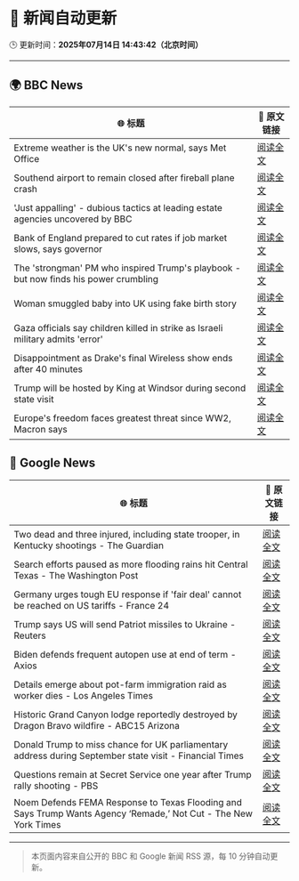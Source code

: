 # 🧠 新闻自动更新

🕒 更新时间：**2025年07月14日 14:43:42（北京时间）**

---

## 🌍 BBC News

| 🌐 标题 | 🔗 原文链接 |
|--------|-------------|
| Extreme weather is the UK's new normal, says Met Office | [阅读全文](https://www.bbc.com/news/articles/c74w1gyd7mko) |
| Southend airport to remain closed after fireball plane crash | [阅读全文](https://www.bbc.com/news/articles/c1jw71kjx14o) |
| 'Just appalling' - dubious tactics at leading estate agencies uncovered by BBC | [阅读全文](https://www.bbc.com/news/articles/cvg81l57x53o) |
| Bank of England prepared to cut rates if job market slows, says governor | [阅读全文](https://www.bbc.com/news/articles/cqx2pj42395o) |
| The 'strongman' PM who inspired Trump's playbook - but now finds his power crumbling | [阅读全文](https://www.bbc.com/news/articles/cpd1j1x2l1lo) |
| Woman smuggled baby into UK using fake birth story | [阅读全文](https://www.bbc.com/news/articles/c98jl8jnz92o) |
| Gaza officials say children killed in strike as Israeli military admits 'error' | [阅读全文](https://www.bbc.com/news/articles/c0rvxjnvv71o) |
| Disappointment as Drake's final Wireless show ends after 40 minutes | [阅读全文](https://www.bbc.com/news/articles/c14e54ggyl1o) |
| Trump will be hosted by King at Windsor during second state visit | [阅读全文](https://www.bbc.com/news/articles/c4g25ne7gw6o) |
| Europe's freedom faces greatest threat since WW2, Macron says | [阅读全文](https://www.bbc.com/news/articles/cdez5e212dzo) |

## 📰 Google News

| 🌐 标题 | 🔗 原文链接 |
|--------|-------------|
| Two dead and three injured, including state trooper, in Kentucky shootings - The Guardian | [阅读全文](https://news.google.com/rss/articles/CBMigAFBVV95cUxQYTFOVl9EajFZaG9WZnF0OUZxZEVOelo3Slk3ZGdoMi1LQzFjMVBsQzBseDZhc195c3hySEJDXzc4SldkWFp4V25PNnhZS1cxT0FCNW9KRmVVTU1CQUFZS0hnUWJfUnp5eVBWNUk2Qy1QSk52YmllRTl6ZTFLQUJUXw?oc=5) |
| Search efforts paused as more flooding rains hit Central Texas - The Washington Post | [阅读全文](https://news.google.com/rss/articles/CBMimgFBVV95cUxQNkVpNmEwYmxkaDBIZXFCaVpHWW82eWR5UTBJVDNrNDFfbkNfbDVtdHpCNzVfZ0ZTa2tDbE5VbUJLTktrRl9IM1dzbGVRcWtsa2c2MVBVTFFfakpWSVhLdHFfbEVFVGlHRXR1ekdLbXJqN0g0WDFCSmZoendiNF95QXhrVDRmUFRST2QxQVRTbU9USktWTno5bEpB?oc=5) |
| Germany urges tough EU response if 'fair deal' cannot be reached on US tariffs - France 24 | [阅读全文](https://news.google.com/rss/articles/CBMivAFBVV95cUxOeWZhZXJtU0M4N0F2ZjZVYU5DRUVnXzl6SXljREZ4cHEtU1YwZUE0MjBXX2FNVC13ejhJU295RVV3ZjBldE5oVzE2SkF2YWlvQXZXQ2kzcVAyZXdUUDViQnJzb3FzTFUzMmR0SHhFdWl6NDd0d0JhaWl0cEQ3TVpVS3VBc0xkMkxHM0M4MnhINXlVcEV3Wjdrb3FFMjlBTjBSa1owN255b0JWM2c0cXdsaU1nYzZUeWFXeEFseQ?oc=5) |
| Trump says US will send Patriot missiles to Ukraine - Reuters | [阅读全文](https://news.google.com/rss/articles/CBMingFBVV95cUxQMGZ0NDJHNnFhSkJheHFCaXE3X0J3Q2hjSWtTYUpwUzJ2Y3VhcTQ4WnVWUWtmYzkwTUo4UVpnN3VFVTRzWm52aVI2S0o4bmdNWXpOY2d6eDE2STA0ZS1ZVnluYlFXUE5xcTdzNEltcGEzYzF2S1hYSnZOUGljeXlVWHdfQWhidHdONEhTZ2hadzVDRk1GeU1Ib0tjSXpJQQ?oc=5) |
| Biden defends frequent autopen use at end of term - Axios | [阅读全文](https://news.google.com/rss/articles/CBMiekFVX3lxTFB5ak9laXJicnNaUHFOclBBaElXVEE2QUdkLUhkX3RUdEFkTFU0bDF5U2NDXzE4TXhDQ2RDYXo3NDZ1MVZpbzVtbjJqSUplXy13WGRHd2tjaUdDU3h2ZlRwYXNCb0dKS2hyTHRoNVVINHZrSExQWEJ6Z2ZB?oc=5) |
| Details emerge about pot-farm immigration raid as worker dies - Los Angeles Times | [阅读全文](https://news.google.com/rss/articles/CBMiiwFBVV95cUxPMmFjRTFmdFdUcHdESTJQaHZRZzBSSVRTV3NXLWtITTh2TzM2WGMxdUVGU3d5bGNfWnk2eGdQUmxoZ29PNTVzaDhqNFNNOWdjbE95bmRueWxYUXpVMjlyQWpybGkyYnF1VVo3bHNfNUh1eU4yS21qMEVMcnFSQnZkTzFDMks1cFlRR0dn?oc=5) |
| Historic Grand Canyon lodge reportedly destroyed by Dragon Bravo wildfire - ABC15 Arizona | [阅读全文](https://news.google.com/rss/articles/CBMirwFBVV95cUxPaFhVc0hsVHNMeFNjQUpBTEZsU3piU0ZxOURYTzI4VFB0TDRJMk9QVU5lb3NVYThSVXVTTVNRRFlQaTlTZzhtNlAzV2xpLUZMSno4ZEsxSlByQ3VKdk9yWFVlVHdReXJOWGs5T1k4TXExQ2NudjNHQlZFUFRQUWhzWUxsZVhqbGU2NnR2bUZKdk95azZDRExzSHhuT2MzTVRJVzh0UVdBc01MNUQyaDdB?oc=5) |
| Donald Trump to miss chance for UK parliamentary address during September state visit - Financial Times | [阅读全文](https://news.google.com/rss/articles/CBMicEFVX3lxTE5fcHBnMDY5NUROOXVmYmZwY21xZHFkVldCWHFpSUVFSkFLaXFyWDRrODVLeEJDc2xLSkpjcG51eFJVUVp1eWNkMU5rR3VKX09IclFzaU45NGJhYVZCbHNFWTgwV2QyNHk0UjJUeGdTeEw?oc=5) |
| Questions remain at Secret Service one year after Trump rally shooting - PBS | [阅读全文](https://news.google.com/rss/articles/CBMirAFBVV95cUxQLXV2aGttS05xSl9CMDdmaFRsYTZIXzJvS0kwSW12LXdRZEZ6dE1LQTFXZloxNEVoMEtTOU1pdTVGV0JlOW8wMkl5NUplUFB5a0NJU2JYZllvM3dHS2J3ZkNHUVFwNmN3d2FnRDNURWwwYmdjaVhzUnl5cC1JREN5MmNlQTdNb0FITUMxNFZBRFhqejF2NXlxN0ROaElZSGVCLW9BOGRnX0NYOTI50gGyAUFVX3lxTE9HQTFwWU0zYkQzaWZUamtiSnRlVjVMbzVnaFF1WHp2a01FTllHZ0toaW5XZzh4VGRaWm9tb2M3dUlDUzhlSmVFT2VzbEg2SU5ZNTNfd3I0c1FDYy1iNjRBWW1xOUcyelRjWDh5cUswV09Xb1lCVHozXzdpVWkwR2FVamJyWmlJbVhCX1QzaGJpa21RV3ZzQTRvSEZEaldmSmowUlV6MXFlUWZKRm5DcHdDZ1E?oc=5) |
| Noem Defends FEMA Response to Texas Flooding and Says Trump Wants Agency ‘Remade,’ Not Cut - The New York Times | [阅读全文](https://news.google.com/rss/articles/CBMikAFBVV95cUxQdVFsZHUzbVFZVk5RcU5GTEZKS1lfMTVNWjdBazNCNU8xOGR0eVVXSGU2Yk1ZR3JVVzhmSFpXSXU3dUlRd0ZIcXAwMkZIR0p0ZWxWQXhBR29va0IxTlpOV19iY0NFS3BXd0pyTDMyLTlSUHJoVG1HemhzQXZWWnplaUJPQkpjVHpxMWdhVVUybXA?oc=5) |

---
> 本页面内容来自公开的 BBC 和 Google 新闻 RSS 源，每 10 分钟自动更新。